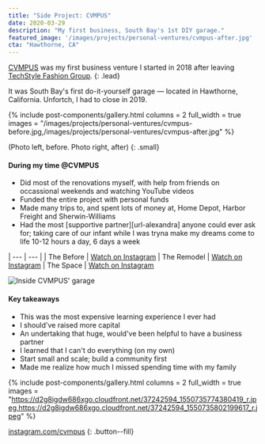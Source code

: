 ```yaml
---
title: "Side Project: CVMPUS"
date: 2020-03-29
description: "My first business, South Bay's 1st DIY garage."
featured_image: '/images/projects/personal-ventures/cvmpus-after.jpg'
cta: "Hawthorne, CA"
---
```


[CVMPUS][url-cvmpus] was my first business venture I started in 2018 after leaving [TechStyle Fashion Group][url-techstyle].
{: .lead}

It was South Bay's first do-it-yourself garage — located in Hawthorne, California. Unfortch, I had to close in 2019.

{% include post-components/gallery.html
	columns = 2
	full_width = true
	images = "/images/projects/personal-ventures/cvmpus-before.jpg,/images/projects/personal-ventures/cvmpus-after.jpg"
%}

(Photo left, before. Photo right, after)
{: .small}

#### During my time @CVMPUS
- Did most of the renovations myself, with help from friends on occassional weekends and watching YouTube videos
- Funded the entire project with personal funds
- Made many trips to, and spent lots of money at, Home Depot, Harbor Freight and Sherwin-Williams
- Had the most [supportive partner][url-alexandra] anyone could ever ask for; taking care of our infant while I was tryna make my dreams come to life 10-12 hours a day, 6 days a week

| --- | --- |
| The Before | [Watch on Instagram](https://www.instagram.com/stories/highlights/17954897923201773/)
| The Remodel | [Watch on Instagram](https://www.instagram.com/stories/highlights/17924606731256062/)
| The Space | [Watch on Instagram](https://www.instagram.com/stories/highlights/17986571215236680/)

![Inside CVMPUS' garage](https://s3-prod.autoweek.com/s3fs-public/styles/1152x647/public/2019-05/p1180682_1.jpg)

#### Key takeaways
- This was the most expensive learning experience I ever had
- I should've raised more capital
- An undertaking that huge, would've been helpful to have a business partner
- I learned that I can't do everything (on my own)
- Start small and scale; build a community first
- Made me realize how much I missed spending time with my family

{% include post-components/gallery.html
	columns = 2
	full_width = true
	images = "https://d2g8igdw686xgo.cloudfront.net/37242594_1550735774380419_r.jpeg,https://d2g8igdw686xgo.cloudfront.net/37242594_1550735802199617_r.jpeg"
%}

[instagram.com/cvmpus](https://www.instagram.com/cvmpus)
{: .button--fill}

[url-cvmpus]: https://www.instagram.com/cvmpus
[url-techstyle]: https://www.techstyle.com
[url-github]: https://github.com/
[url-jekyll]: https://jekyllrb.com/
[url-netlify]: https://www.netlify.com/